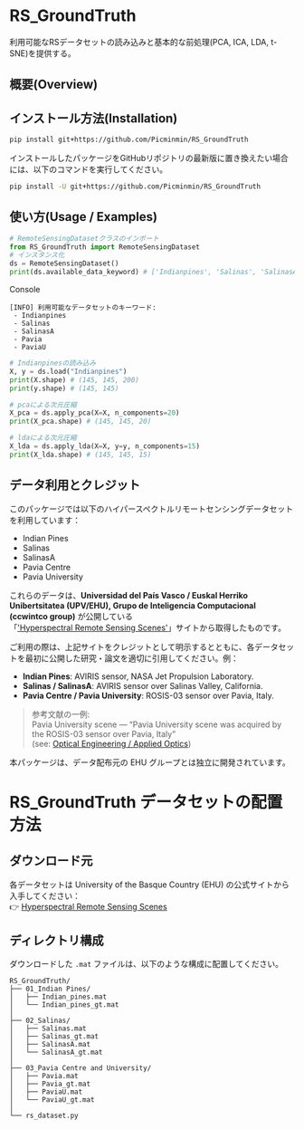 
# RS_GroundTruth
利用可能なRSデータセットの読み込みと基本的な前処理(PCA, ICA, LDA, t-SNE)を提供する。

<!--
RSデータセットは['Hyperspectral Remote Sensing Scenes'][1]でダウンロードできるものを使用しています。
RSデータセットは、本パッケージ内にあるfetch_dataset()を実行することでダウンロードされ、利用できるようになります。
-->


## 概要(Overview)

## インストール方法(Installation)
```bash
pip install git+https://github.com/Picminmin/RS_GroundTruth
```
インストールしたパッケージをGitHubリポジトリの最新版に置き換えたい場合には、以下のコマンドを実行してください。
```bash
pip install -U git+https://github.com/Picminmin/RS_GroundTruth
```

## 使い方(Usage / Examples)
<!--
from RS_GroundTruth import fetch_dataset, RemoteSensingDataset
# データをダウンロード( ~/.cache/RS_GroundTruth に保存される)
# ここで、~はシェル上でのユーザーのホームディレクトリを指す記号である。
fetch_dataset("Indianpines")　# 他のdataset_keywordも同様にしてダウンロードしてください
-->


```python
# RemoteSensingDatasetクラスのインポート
from RS_GroundTruth import RemoteSensingDataset
# インスタンス化
ds = RemoteSensingDataset()
print(ds.available_data_keyword) # ['Indianpines', 'Salinas', 'SalinasA', 'Pavia', 'PaviaU'] ← dataset_keywordに入力できる値
```
Console
```console
[INFO] 利用可能なデータセットのキーワード:
 - Indianpines
 - Salinas
 - SalinasA
 - Pavia
 - PaviaU
```

```python
# Indianpinesの読み込み
X, y = ds.load("Indianpines")
print(X.shape) # (145, 145, 200)
print(y.shape) # (145, 145)

# pcaによる次元圧縮
X_pca = ds.apply_pca(X=X, n_components=20)
print(X_pca.shape) # (145, 145, 20)

# ldaによる次元圧縮
X_lda = ds.apply_lda(X=X, y=y, n_components=15)
print(X_lda.shape) # (145, 145, 15)
```

## データ利用とクレジット

このパッケージでは以下のハイパースペクトルリモートセンシングデータセットを利用しています：

- Indian Pines  
- Salinas  
- SalinasA  
- Pavia Centre  
- Pavia University  

これらのデータは、**Universidad del País Vasco / Euskal Herriko Unibertsitatea (UPV/EHU), Grupo de Inteligencia Computacional (ccwintco group)** が公開している  
「['Hyperspectral Remote Sensing Scenes'][1]」サイトから取得したものです。  

ご利用の際は、上記サイトをクレジットとして明示するとともに、各データセットを最初に公開した研究・論文を適切に引用してください。例：  

- **Indian Pines**: AVIRIS sensor, NASA Jet Propulsion Laboratory.  
- **Salinas / SalinasA**: AVIRIS sensor over Salinas Valley, California.  
- **Pavia Centre / Pavia University**: ROSIS-03 sensor over Pavia, Italy.  

> 参考文献の一例:  
> Pavia University scene — “Pavia University scene was acquired by the ROSIS-03 sensor over Pavia, Italy”  
> (see: [Optical Engineering / Applied Optics](https://opg.optica.org/abstract.cfm?uri=ao-59-13-4151))

本パッケージは、データ配布元の EHU グループとは独立に開発されています。


# RS_GroundTruth データセットの配置方法

## ダウンロード元
各データセットは University of the Basque Country (EHU) の公式サイトから入手してください：  
👉 [Hyperspectral Remote Sensing Scenes](https://www.ehu.eus/ccwintco/index.php?title=Hyperspectral_Remote_Sensing_Scenes)

## ディレクトリ構成
ダウンロードした `.mat` ファイルは、以下のような構成に配置してください。

```text
RS_GroundTruth/
├── 01_Indian Pines/
│   ├── Indian_pines.mat
│   └── Indian_pines_gt.mat
│
├── 02_Salinas/
│   ├── Salinas.mat
│   ├── Salinas_gt.mat
│   ├── SalinasA.mat
│   └── SalinasA_gt.mat
│
├── 03_Pavia Centre and University/
│   ├── Pavia.mat
│   ├── Pavia_gt.mat
│   ├── PaviaU.mat
│   └── PaviaU_gt.mat
│
└── rs_dataset.py
```

<!-- 参考文献 -->
[1]:https://www.ehu.eus/ccwintco/index.php?title=Hyperspectral_Remote_Sensing_Scenes



<!--
### データセットのダウンロードについて

`fetch_dataset` 関数は大容量ファイルを安定してダウンロードするため、
環境に `aria2c` または `wget` があれば自動的に利用します。
インストールされていない場合は Python の requests にフォールバックしますが、
通信環境によっては失敗することがあります。

推奨:  
- Linux/macOS: `sudo apt install aria2` または `brew install aria2`  
- Windows: [aria2 release page](https://github.com/aria2/aria2/releases) からバイナリを入手
-->


